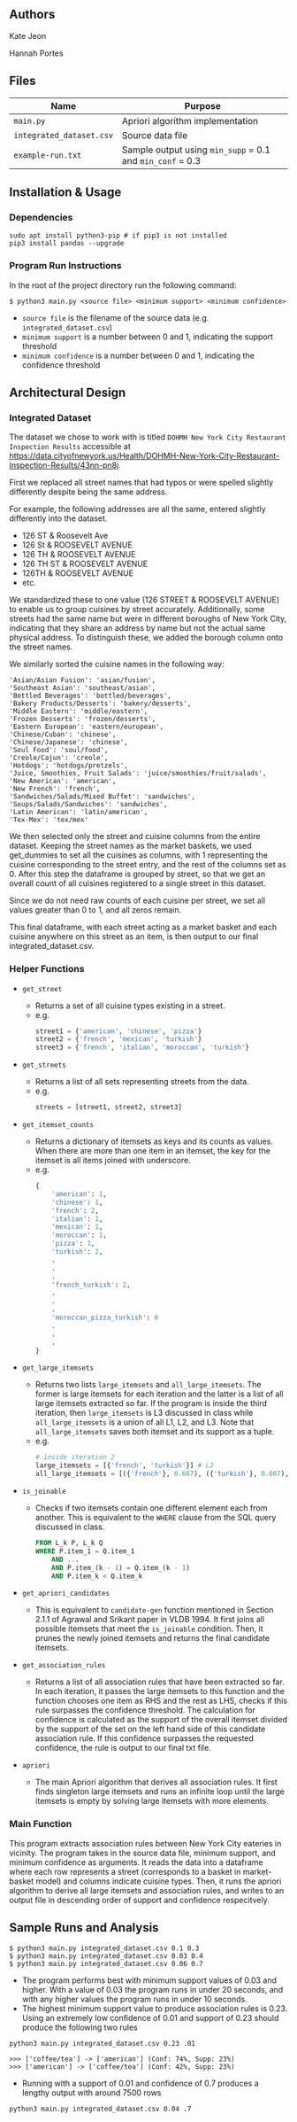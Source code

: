 ## Authors
Kate Jeon 

Hannah Portes 


## Files
Name | Purpose
--- | ---
`main.py` | Apriori algorithm implementation
`integrated_dataset.csv` | Source data file
`example-run.txt` | Sample output using `min_supp` = 0.1 and `min_conf` = 0.3


## Installation & Usage
### Dependencies
```shell
sudo apt install python3-pip # if pip3 is not installed
pip3 install pandas --upgrade
```

### Program Run Instructions
In the root of the project directory run the following command:
```shell
$ python3 main.py <source file> <minimum support> <minimum confidence>
```
- `source file` is the filename of the source data (e.g. `integrated_dataset.csv`)
- `minimum support` is a number between 0 and 1, indicating the support threshold
- `minimum confidence` is a number between 0 and 1, indicating the confidence threshold


## Architectural Design
### Integrated Dataset
The dataset we chose to work with is titled ``DOHMH New York City Restaurant Inspection Results`` accessible at https://data.cityofnewyork.us/Health/DOHMH-New-York-City-Restaurant-Inspection-Results/43nn-pn8j.

First we replaced all street names that had typos or were spelled slightly differently despite being the same address.

For example, the following addresses are all the same, entered slightly differently into the dataset.

- 126 ST & Roosevelt Ave
- 126 St &  ROOSEVELT AVENUE
- 126 TH  & ROOSEVELT AVENUE
- 126 TH ST & ROOSEVELT AVENUE
- 126TH  & ROOSEVELT AVENUE
- etc.

We standardized these to one value (126 STREET & ROOSEVELT AVENUE) to enable us to group cuisines by street accurately.
Additionally, some streets had the same name but were in different boroughs of New York City, indicating that they share an address by name but not the actual same physical address. To distinguish these, we added the borough column onto the street names.

We similarly sorted the cuisine names in the following way:
```
'Asian/Asian Fusion': 'asian/fusion',
'Southeast Asian': 'southeast/asian',
'Bottled Beverages': 'bottled/beverages',
'Bakery Products/Desserts': 'bakery/desserts',
'Middle Eastern': 'middle/eastern',
'Frozen Desserts': 'frozen/desserts',
'Eastern European': 'eastern/european',
'Chinese/Cuban': 'chinese',
'Chinese/Japanese': 'chinese',
'Soul Food': 'soul/food',
'Creole/Cajun': 'creole',
'Hotdogs': 'hotdogs/pretzels',
'Juice, Smoothies, Fruit Salads': 'juice/smoothies/fruit/salads',
'New American': 'american',
'New French': 'french',
'Sandwiches/Salads/Mixed Buffet': 'sandwiches',
'Soups/Salads/Sandwiches': 'sandwiches',
'Latin American': 'latin/american',
'Tex-Mex': 'tex/mex'
```

We then selected only the street and cuisine columns from the entire dataset. Keeping the street names as the market baskets, we used get_dummies to set all the cuisines as columns, with 1 representing the cuisine corresponding to the street entry, and the rest of the columns set as 0. After this step the dataframe is grouped by street, so that we get an overall count of all cuisines registered to a single street in this dataset.

Since we do not need raw counts of each cuisine per street, we set all values greater than 0 to 1, and all zeros remain.

This final dataframe, with each street acting as a market basket and each cuisine anywhere on this street as an item, is then output to our final integrated_dataset.csv.

### Helper Functions
- `get_street`
    - Returns a set of all cuisine types existing in a street.
    - e.g.
        ```python
        street1 = {'american', 'chinese', 'pizza'}
        street2 = {'french', 'mexican', 'turkish'}
        street3 = {'french', 'italian', 'moroccan', 'turkish'}
        ```

- `get_streets`
    - Returns a list of all sets representing streets from the data.
    - e.g.
        ```python
        streets = [street1, street2, street3]
        ```

- `get_itemset_counts`
    - Returns a dictionary of itemsets as keys and its counts as values. When there are more than one item in an itemset, the key for the itemset is all items joined with underscore.
    - e.g.
        ```python
        {
            'american': 1,
            'chinese': 1,
            'french': 2,
            'italian': 1,
            'mexican': 1,
            'moroccan': 1,
            'pizza': 1,
            'turkish': 2,
            .
            .
            .
            'french_turkish': 2,
            .
            .
            .
            'moroccan_pizza_turkish': 0
            .
            .
            .
        }
        ```

- `get_large_itemsets`
    - Returns two lists `large_itemsets` and `all_large_itemsets`. The former is large itemsets for each iteration and the latter is a list of all large itemsets extracted so far. If the program is inside the third iteration, then `large_itemsets` is L3 discussed in class while `all_large_itemsets` is a union of all L1, L2, and L3. Note that `all_large_itemsets` saves both itemset and its support as a tuple.
    - e.g.
        ```python
        # inside iteration 2
        large_itemsets = [{'french', 'turkish'}] # L2
        all_large_itemsets = [({'french'}, 0.667), ({'turkish'}, 0.667), ({'french', 'turkish'}, 0.667)]
        ```

- `is_joinable`
    - Checks if two itemsets contain one different element each from another. This is equivalent to the `WHERE` clause from the SQL query discussed in class.
        ```sql
        FROM L_k P, L_k Q
        WHERE P.item_1 = Q.item_1
            AND ...
            AND P.item_(k - 1) = Q.item_(k - 1)
            AND P.item_k < Q.item_k
        ```

- `get_apriori_candidates`
    - This is equivalent to `candidate-gen` function mentioned in Section 2.1.1 of Agrawal and Srikant paper in VLDB 1994. It first joins all possible itemsets that meet the `is_joinable` condition. Then, it prunes the newly joined itemsets and returns the final candidate itemsets.

- `get_association_rules`
    - Returns a list of all association rules that have been extracted so far. In each iteration, it passes the large itemsets to this function and the function chooses one item as RHS and the rest as LHS, checks if this rule surpasses the confidence threshold. The calculation for confidence is calculated as the support of the overall itemset divided by the support of the set on the left hand side of this candidate association rule. If this confidence surpasses the requested confidence, the rule is output to our final txt file.

- `apriori`
    - The main Apriori algorithm that derives all association rules. It first finds singleton large itemsets and runs an infinite loop until the large itemsets is empty by solving large itemsets with more elements.

### Main Function
This program extracts association rules between New York City eateries in vicinity. The program takes in the source data file, minimum support, and minimum confidence as arguments. It reads the data into a dataframe where each row represents a street (corresponds to a basket in market-basket model) and columns indicate cuisine types. Then, it runs the apriori algorithm to derive all large itemsets and association rules, and writes to an output file in descending order of support and confidence respecitvely.


## Sample Runs and Analysis
```shell
$ python3 main.py integrated_dataset.csv 0.1 0.3
$ python3 main.py integrated_dataset.csv 0.03 0.4
$ python3 main.py integrated_dataset.csv 0.06 0.7
```

- The program performs best with minimum support values of 0.03 and higher. With a value of 0.03 the program runs in under 20 seconds, and with any higher values the program runs in under 10 seconds.
- The highest minimum support value to produce association rules is 0.23. Using an extremely low confidence of 0.01 and support of 0.23 should produce the following two rules
```shell
python3 main.py integrated_dataset.csv 0.23 .01

>>> ['coffee/tea'] -> ['american'] (Conf: 74%, Supp: 23%)
>>> ['american'] -> ['coffee/tea'] (Conf: 42%, Supp: 23%)
```

- Running with a support of 0.01 and confidence of 0.7 produces a lengthy output with around 7500 rows
```shell
python3 main.py integrated_dataset.csv 0.04 .7
```